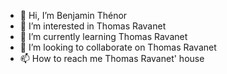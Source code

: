 - 👋 Hi, I’m Benjamin Thénor
- 👀 I’m interested in Thomas Ravanet
- 🌱 I’m currently learning Thomas Ravanet
- 💞️ I’m looking to collaborate on Thomas Ravanet
- 📫 How to reach me Thomas Ravanet' house

<!---
BenjaminThenor/BenjaminThenor is a ✨ special ✨ repository because its `README.md` (this file) appears on your GitHub profile.
You can click the Preview link to take a look at your changes.
--->

